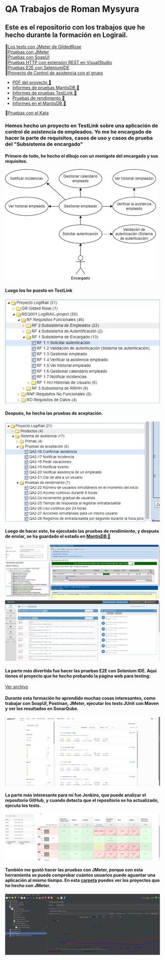 # QA Trabajos de Roman Mysyura

## Este es el repositorio con los trabajos que he hecho durante la formación en Logirail.


📁[Los tests con JMeter de GildedRose](https://github.com/RomanMysyura/GildedRoseQA-JUnit/tree/master/GildedRoseTestROMAN)  
📁[Pruebas con JMeter](https://github.com/RomanMysyura/GildedRoseQA-JUnit/tree/master/Apache%20JMETER)  
📁[Pruebas con SoapUI](https://github.com/RomanMysyura/GildedRoseQA-JUnit/tree/master/Proyectos%20SoapUI)  
📁[Pruebas HTTP con extension REST en VisualStudio](https://github.com/RomanMysyura/GildedRoseQA-JUnit/tree/master/Pruebas%20HTTP%20con%20REST)  
📁[Pruebas E2E con SeleniumIDE](https://github.com/RomanMysyura/GildedRoseQA-JUnit/tree/master/Selenium%20IDE)  
📁[Proyecto de Control de asistencia con el grupo](https://github.com/RomanMysyura/GildedRoseQA-JUnit/tree/master/TestLink)  
+ [PDF del proyecto 📃](https://github.com/RomanMysyura/GildedRoseQA-JUnit/blob/master/TestLink/Sistema%20de%20asistencias.pdf)  
+ [Informes de pruebas MantisDB 📝](https://github.com/RomanMysyura/GildedRoseQA-JUnit/tree/master/TestLink/Informes%20de%20pruebas%20MantisDB)  
+ [Informes de pruebas TestLink 📝](https://github.com/RomanMysyura/GildedRoseQA-JUnit/tree/master/TestLink/Informes%20de%20pruebas%20TestLink)  
+ [Pruebas de rendimiento 📝](https://github.com/RomanMysyura/GildedRoseQA-JUnit/tree/master/TestLink/Pruebas%20de%20rendimiento%20TestLink)  
+ [Informes en el MantisDB 📝](https://github.com/RomanMysyura/GildedRoseQA-JUnit/tree/master/MantisDB)  

📁[Pruebas con el Kata](https://github.com/RomanMysyura/GildedRoseQA-JUnit/tree/master/Kata)  

### Hemos hecho un proyecto en TestLink sobre una aplicación de control de asistencia de empleados. Yo me he encargado de hacer la parte de requisitos, casos de uso y casos de prueba del "Subsistema de encargado"

#### Primero de todo, he hecho el dibujo con un monigote del encargado y sus requisitos.

![Los requisitos que he echo](img/encargado.png)

#### Luego los he puesto en TestLink

![Los requisitos que he echo](img/Captura001.png)

#### Después, he hecho las pruebas de aceptación.

![Los pruebas de aceptacion](img/Captura002.png)

#### Luego de hacer esto, he ejecutado las pruebas de rendimiento, y después de enviar, se ha guardado el estado en [MantisDB 📝](https://github.com/RomanMysyura/GildedRoseQA-JUnit/tree/master/MantisDB)

![Los pruebas de aceptacion](img/Captura003.png)
![Los pruebas de aceptacion](img/Captura004.png)

#### La parte más divertida fue hacer las pruebas E2E con Selenium IDE. Aquí tienes el proyecto que he hecho probando la página web para testing:

[Ver archivo](https://github.com/RomanMysyura/GildedRoseQA-JUnit/blob/master/Selenium%20IDE/Pruebas%20E2E.side)

#### Durante esta formación he aprendido muchas cosas interesantes, como trabajar con SoapUI, Postman, JMeter, ejecutar los tests JUnit con Maven y ver los resultados en SonarQube.

![Img](img/Captura007.png)

#### La parte más interesante para mí fue Jenkins, que puede analizar el repositorio GitHub, y cuando detecta que el repositorio se ha actualizado, ejecuta los tests.

![Img](img/Captura005.png)

#### También me gustó hacer las pruebas con JMeter, porque con esta herramienta se puede comprobar cuántos usuarios puede aguantar una aplicación al mismo tiempo. En esta [carpeta](https://github.com/RomanMysyura/GildedRoseQA-JUnit/tree/master/Apache%20JMETER) puedes ver los proyectos que he hecho con JMeter.

![Img](img/Captura006.png)